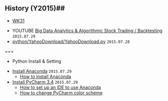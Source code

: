 ## History (Y2015)##

+ [WK31](http://) 
 - YOUTUBE [Big Data Analytics & Algorithmic Stock Trading / Backtesting](https://goo.gl/Ei4NY0) `2015.07.29`
 - [python/YahooDownload/YahooDownload.py](https://github.com/3WiseMen/python/blob/master/YahooDownload/YahooDownload.py)  `2015.07.28`

===
+ Python Install & Setting 
 - [Install Anaconda](http://continuum.io/downloads) `2015.07.29`
 	- [How to install Anaconda](http://docs.continuum.io/anaconda/install)
 - [Install PyCharm 3.4](https://www.jetbrains.com/pycharm/) `2015.07.29`
 	- [How to set up an IDE to use Anaconda](http://docs.continuum.io/anaconda/ide_integration)
 	- [How to change PyCharm color scheme](http://www.ideacolorthemes.org/themes/?order=downloads&filter=sublime)
